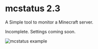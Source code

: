 # mcstatus 2.3
 A Simple tool to monitor a Minecraft server.

Incomplete. Settings coming soon.

![mcstatus example](https://i.imgur.com/Ybn1dwi.png)